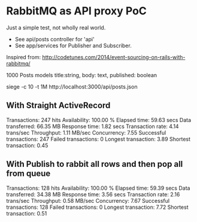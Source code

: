# RabbitMQ as API proxy PoC

Just a simple test, not wholly real world.

* See api/posts controller for 'api'
* See app/services for Publisher and Subscriber.

Inspired from: http://codetunes.com/2014/event-sourcing-on-rails-with-rabbitmq/


1000 Posts models title:string, body: text, published: boolean

siege -c 10 -t 1M http://localhost:3000/api/posts.json

## With Straight ActiveRecord

Transactions:            247 hits
Availability:         100.00 %
Elapsed time:          59.63 secs
Data transferred:        66.35 MB
Response time:            1.82 secs
Transaction rate:         4.14 trans/sec
Throughput:           1.11 MB/sec
Concurrency:            7.55
Successful transactions:         247
Failed transactions:             0
Longest transaction:          3.89
Shortest transaction:         0.45

## With Publish to rabbit all rows and then pop all from queue

Transactions:            128 hits
Availability:         100.00 %
Elapsed time:          59.39 secs
Data transferred:        34.38 MB
Response time:            3.56 secs
Transaction rate:         2.16 trans/sec
Throughput:           0.58 MB/sec
Concurrency:            7.67
Successful transactions:         128
Failed transactions:             0
Longest transaction:          7.72
Shortest transaction:         0.51

